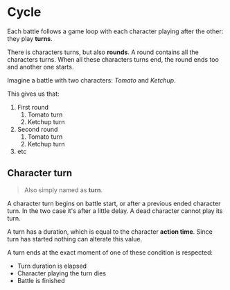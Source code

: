 # Cycle

Each battle follows a game loop with each character playing after the other: they play **turns**.

There is characters turns, but also **rounds**. A round contains all the characters turns.
When all these characters turns end, the round ends too and another one starts.

Imagine a battle with two characters: *Tomato* and *Ketchup*.

This gives us that:
1. First round
    1. Tomato turn
    2. Ketchup turn
2. Second round
    1. Tomato turn
    2. Ketchup turn
3. etc

## Character turn

> Also simply named as **turn**.

A character turn begins on battle start, or after a previous ended character turn. In the two case it's after a little delay.
A dead character cannot play its turn.

A turn has a duration, which is equal to the character **action time**.
Since turn has started nothing can alterate this value.

A turn ends at the exact moment of one of these condition is respected:
- Turn duration is elapsed
- Character playing the turn dies
- Battle is finished
